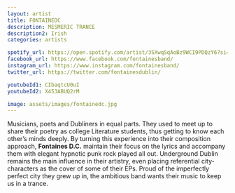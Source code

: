 ```yaml
---
layout: artist
title: FONTAINEDC
description: MESMERIC TRANCE
description2: Irish
categories: artists

spotify_url: https://open.spotify.com/artist/3SXwqSqAoBz9WCI9PDQzY6?si=sZmLvmagRxCudS0IFBBEqA
facebook_url: https://www.facebook.com/fontainesband/ 
instagram_url: https://www.instagram.com/fontainesband/ 
twitter_url: https://twitter.com/fontainesdublin/ 

youtubeId1: CIbaqtcU0uI 
youtubeId2: X453ABUQ2rM 

image: assets/images/fontainedc.jpg
---
```


Musicians, poets and Dubliners in equal parts. They used to meet up to share their poetry as college Literature students, thus getting to know each other’s minds deeply. By turning this experience into their composition approach, **Fontaines D.C.** maintain their focus on the lyrics and accompany them with elegant hypnotic punk rock played all out. Underground Dublin remains the main influence in their artistry, even placing referential city-characters as the cover of some of their EPs. Proud of the imperfectly perfect city they grew up in, the ambitious band wants their music to keep us in a trance.